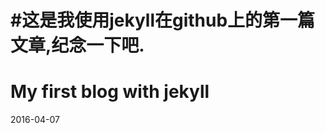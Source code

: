 #这是我使用jekyll在github上的第一篇文章,纪念一下吧.
=====================================
My first blog with jekyll
=====================================
2016-04-07
